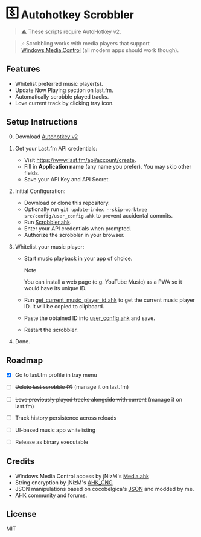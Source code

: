 # ![scrobbler-64.png](src/core/ui/icons/scrobbler-32.png) Autohotkey Scrobbler

> ⚠️ These scripts require AutoHotkey v2. 

> 🎶 Scrobbling works with media players that support [Windows.Media.Control](https://learn.microsoft.com/en-us/uwp/api/windows.media.control?view=winrt-26100) (all modern apps should work though).  


## Features

- Whitelist preferred music player(s).
- Update Now Playing section on last.fm.
- Automatically scrobble played tracks.
- Love current track by clicking tray icon.


## Setup Instructions

0. Download [Autohotkey v2](https://www.autohotkey.com/download/)

1. Get your Last.fm API credentials:
   - Visit https://www.last.fm/api/account/create.
   - Fill in **Application name** (any name you prefer). You may skip other fields.
   - Save your API Key and API Secret.

2. Initial Configuration:
   - Download or clone this repository.
   - Optionally run `git update-index --skip-worktree src/config/user_config.ahk` to prevent accidental commits.
   - Run [Scrobbler.ahk](src/Scrobbler.ahk).
   - Enter your API credentials when prompted.
   - Authorize the scrobbler in your browser.

3. Whitelist your music player:
   - Start music playback in your app of choice.
 
     > [!NOTE]  
     > You can install a web page (e.g. YouTube Music) as a PWA so it would have its unique ID.
   
   - Run [get_current_music_player_id.ahk](src/config/get_current_music_player_id.ahk) to get the current music player ID. It will be copied to clipboard.
   - Paste the obtained ID into [user_config.ahk](src/config/user_config.ahk) and save.
   - Restart the scrobbler.

4. Done.


## Roadmap

- [x] Go to last.fm profile in tray menu
- [ ] ~~Delete last scrobble (?)~~ (manage it on last.fm)
- [ ] ~~Love previously played tracks alongside with current~~ (manage it on last.fm)
- [ ] Track history persistence across reloads
- [ ] UI-based music app whitelisting
- [ ] Release as binary executable


## Credits

- Windows Media Control access by jNizM's [Media.ahk](https://github.com/jNizM/Media.ahk)  
- String encryption by jNizM's [AHK_CNG](https://github.com/jNizM/AHK_CNG)  
- JSON manipulations based on cocobelgica's [JSON](https://github.com/cocobelgica/AutoHotkey-JSON) and modded by me.
- AHK community and forums.


## License

MIT
